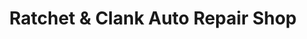 ---
title: "Ratchet & Clank Auto Repair Shop"
url: /darien/ratchet-and-clank-auto-repair-shop/
shop: car repair
---